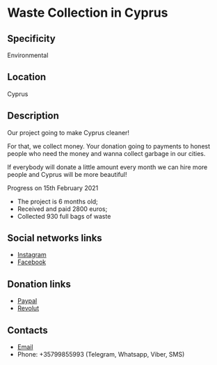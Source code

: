 # Waste Collection in Cyprus

## Specificity
Environmental

## Location
Cyprus

## Description
Our project going to make Cyprus cleaner!

For that, we collect money. Your donation going to payments to honest people who need the money and wanna collect garbage in our cities.

If everybody will donate a little amount every month we can hire more people and Cyprus will be more beautiful!

Progress on 15th February 2021
- The project is 6 months old;
- Received and paid 2800 euros;
- Collected 930 full bags of waste

## Social networks links
- [Instagram](https://www.instagram.com/waste.collection.cyprus/)
- [Facebook](https://www.facebook.com/groups/waste.collection.cyprus)

## Donation links
- [Paypal](https://www.paypal.com/pools/c/8sTTmPP5gY)
- [Revolut](https://pay.revolut.com/profile/evgenibuq)

## Contacts
- [Email](mailto:ev.panov@gmail.com)
- Phone: +35799855993 (Telegram, Whatsapp, Viber, SMS)
